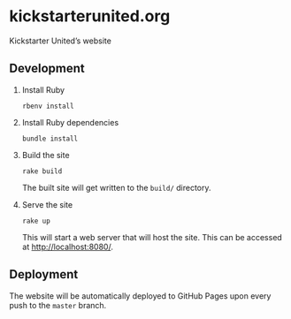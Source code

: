 # kickstarterunited.org

Kickstarter United’s website

## Development

1. Install Ruby

   ```
   rbenv install
   ```

1. Install Ruby dependencies

   ```
   bundle install
   ```

1. Build the site

   ```
   rake build
   ```

   The built site will get written to the `build/` directory.

1. Serve the site

   ```
   rake up
   ```

   This will start a web server that will host the site. This can be accessed at <http://localhost:8080/>.

## Deployment

The website will be automatically deployed to GitHub Pages upon every push to the `master` branch.
